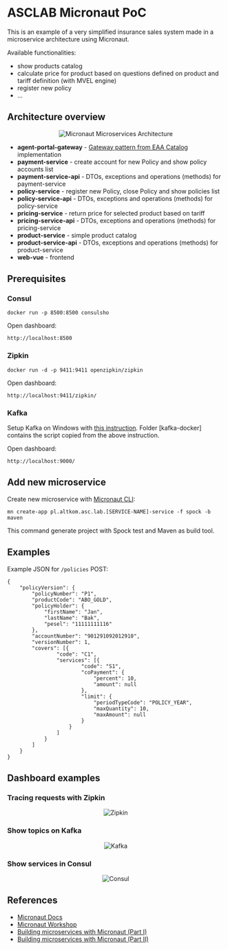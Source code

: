 # ASCLAB Micronaut PoC

This is an example of a very simplified insurance sales system made in a microservice architecture using Micronaut. 

Available functionalities:
* show products catalog
* calculate price for product based on questions defined on product and tariff definition (with MVEL engine)
* register new policy
* ...

## Architecture overview

<p align="center">
    <img alt="Micronaut Microservices Architecture" src="https://raw.githubusercontent.com/asc-lab/micronaut-microservices-poc/master/readme-images/micronaut-microservices-architecture.png" />
</p>

* **agent-portal-gateway** - [Gateway pattern from EAA Catalog](https://martinfowler.com/eaaCatalog/gateway.html) implementation
* **payment-service** - create account for new Policy and show policy accounts list
* **payment-service-api** - DTOs, exceptions and operations (methods) for payment-service
* **policy-service** - register new Policy, close Policy and show policies list
* **policy-service-api** - DTOs, exceptions and operations (methods) for policy-service
* **pricing-service** - return price for selected product based on tariff
* **pricing-service-api** - DTOs, exceptions and operations (methods) for pricing-service
* **product-service** - simple product catalog
* **product-service-api** - DTOs, exceptions and operations (methods) for product-service
* **web-vue** - frontend

## Prerequisites

### Consul
```
docker run -p 8500:8500 consulsho
```
Open dashboard:
```
http://localhost:8500
```
### Zipkin
```
docker run -d -p 9411:9411 openzipkin/zipkin
```
Open dashboard:
```
http://localhost:9411/zipkin/
```

### Kafka
Setup Kafka on Windows with [this instruction](https://zablo.net/blog/post/setup-apache-kafka-in-docker-on-windows).
Folder [kafka-docker] contains the script copied from the above instruction.

Open dashboard:
```
http://localhost:9000/
```

## Add new microservice

Create new microservice with [Micronaut CLI](http://guides.micronaut.io/micronaut-cli/guide/index.html):
```
mn create-app pl.altkom.asc.lab.[SERVICE-NAME]-service -f spock -b maven
```

This command generate project with Spock test and Maven as build tool.

## Examples

Example JSON for `/policies` POST:
```
{
	"policyVersion": {
		"policyNumber": "P1",
		"productCode": "ABO_GOLD",
		"policyHolder": {
			"firstName": "Jan",
			"lastName": "Bak",
			"pesel": "11111111116"
		},
		"accountNumber": "901291092012910",
		"versionNumber": 1,
		"covers": [{
				"code": "C1",
				"services": [{
						"code": "S1",
						"coPayment": {
							"percent": 10,
							"amount": null
						},
						"limit": {
							"periodTypeCode": "POLICY_YEAR",
							"maxQuantity": 10,
							"maxAmount": null
						}
					}
				]
			}
		]
	}
}
```

## Dashboard examples

### Tracing requests with Zipkin
<p align="center">
    <img alt="Zipkin" src="https://raw.githubusercontent.com/asc-lab/micronaut-microservices-poc/master/readme-images/zipkin.png" />
</p>

### Show topics on Kafka
<p align="center">
    <img alt="Kafka" src="https://raw.githubusercontent.com/asc-lab/micronaut-microservices-poc/master/readme-images/kafka.png" />
</p>

### Show services in Consul
<p align="center">
    <img alt="Consul" src="https://raw.githubusercontent.com/asc-lab/micronaut-microservices-poc/master/readme-images/consul.png" />
</p>


## References
* [Micronaut Docs](https://docs.micronaut.io/latest/guide/index.html)
* [Micronaut Workshop](https://alvarosanchez.github.io/micronaut-workshop/)
* [Building microservices with Micronaut (Part I)](https://mfarache.github.io/mfarache/Building-microservices-Micronoaut/)
* [Building microservices with Micronaut (Part II)](https://mfarache.github.io/mfarache/Traceability-microservices-Micronoaut/)

